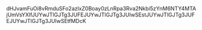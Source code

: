 dHJvamFuOi8vRmduSFo2azlxZ0Boay0zLnRpa3Rva2Nkbi5zYnM6NTY4MTAjUmVsYXlfJUYwJTlGJTg3JUFEJUYwJTlGJTg3JUIwSEstJUYwJTlGJTg3JUFEJUYwJTlGJTg3JUIwSEtfMDcK